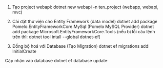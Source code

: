 1. Tạo project webapi:
dotnet new webapi -n ten_project 
(webapp, webapi, mvc)

2. Cài đặt thư viện cho Entity Framework (data model)
dotnet add package Pomelo.EntityFrameworkCore.MySql (Pomelo MySQL Provider)
dotnet add package Microsoft.EntityFrameworkCore.Tools
(nếu bị lỗi câu lệnh trên thì: dotnet tool intall --global dotnet-ef)

3. Đồng bộ hoá với Database (Tạo Migration)
dotnet ef migrations add InitialCreate

Cập nhận vào database 
dotnet ef database update 

